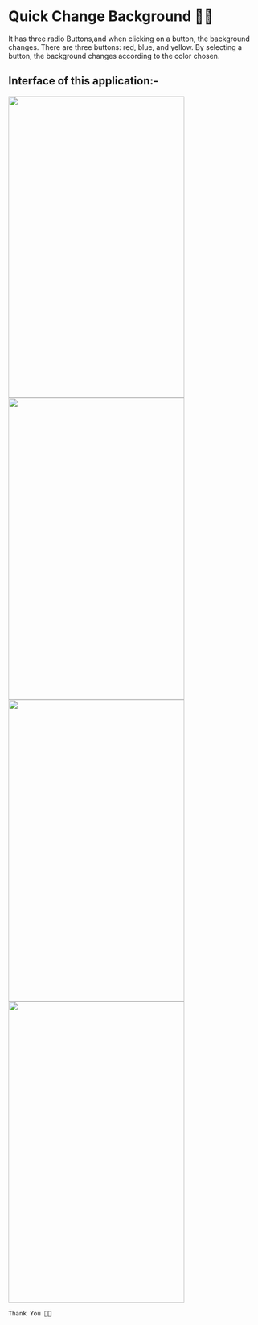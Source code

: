 # Quick Change Background 👩‍💻
It has three radio Buttons,and when clicking on a button, the background changes.
There are three buttons: red, blue, and yellow. By selecting a button, the background changes according to the color chosen.
## Interface of this application:-
<img src="https://user-images.githubusercontent.com/117991037/229778872-131e0526-619a-4c4d-8743-902a6f5b0073.jpg" height="600px" width ="350px"></img>
<img src="https://user-images.githubusercontent.com/117991037/229777080-ac8fb9d7-395d-47ba-8db4-a4313cc67e1c.jpg" height="600px" width ="350px"></img>
<img src="https://user-images.githubusercontent.com/117991037/229778842-047fae14-05af-400d-b4a7-26464792fdf2.jpg" height="600px" width ="350px"></img>
<img src="https://user-images.githubusercontent.com/117991037/229778860-08d7580a-b0cd-41de-815c-0bcbef80c139.jpg" height="600px" width ="350px"></img>

```
Thank You 🫶💕
```
